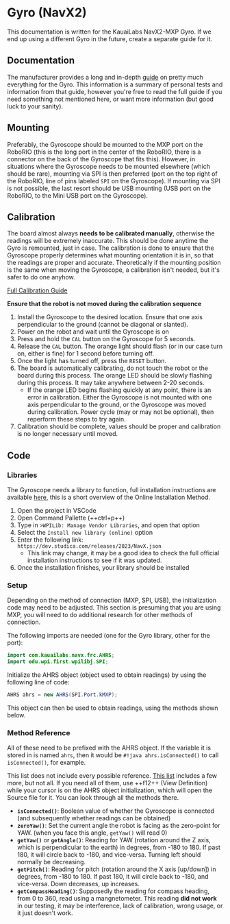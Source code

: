 # Gyro (NavX2)
This documentation is written for the KauaiLabs NavX2-MXP Gyro. If we end up using a different Gyro in the future, create a separate guide for it.

## Documentation
The manufacturer provides a long and in-depth [guide](https://pdocs.kauailabs.com/navx-mxp/wp-content/uploads/2020/09/navx2-mxp_robotics_navigation_sensor_user_guide-8.pdf) on pretty much everything for the Gyro. This information is a summary of personal tests and information from that guide, however you're free to read the full guide if you need something not mentioned here, or want more information (but good luck to your sanity).

## Mounting
Preferably, the Gyroscope should be mounted to the MXP port on the RoboRIO (this is the long port in the center of the RoboRIO, there is a connector on the back of the Gyroscope that fits this). However, in situations where the Gyroscope needs to be mounted elsewhere (which should be rare), mounting via SPI is then preferred (port on the top right of the RoboRIO, line of pins labeled `SPI` on the Gyroscope). If mounting via SPI is not possible, the last resort should be USB mounting (USB port on the RoboRIO, to the Mini USB port on the Gyroscope).

## Calibration
The board almost always **needs to be calibrated manually**, otherwise the readings will be extremely inaccurate. This should be done anytime the Gyro is remounted, just in case. The calibration is done to ensure that the Gyroscope properly determines what mounting orientation it is in, so that the readings are proper and accurate. Theoretically if the mounting position is the same when moving the Gyroscope, a calibration isn't needed, but it's safer to do one anyhow.

[Full Calibration Guide](https://pdocs.kauailabs.com/navx-mxp/installation/omnimount/)

**Ensure that the robot is not moved during the calibration sequence**

1. Install the Gyroscope to the desired location. Ensure that one axis perpendicular to the ground (cannot be diagonal or slanted).
2. Power on the robot and wait until the Gyroscope is on
3. Press and hold the `CAL` button on the Gyroscope for 5 seconds.
4. Release the `CAL` button. The orange light should flash (or in our case turn on, either is fine) for 1 second before turning off.
5. Once the light has turned off, press the `RESET` button.
6. The board is automatically calibrating, do not touch the robot or the board during this process. The orange LED should be slowly flashing during this process. It may take anywhere between 2-20 seconds.
    - If the orange LED begins flashing quickly at any point, there is an error in calibration. Either the Gyroscope is not mounted with one axis perpendicular to the ground, or the Gyroscope was moved during calibration. Power cycle (may or may not be optional), then reperform these steps to try again.
7. Calibration should be complete, values should be proper and calibration is no longer necessary until moved.

## Code
### Libraries
The Gyroscope needs a library to function, full installation instructions are available [here](https://pdocs.kauailabs.com/navx-mxp/software/roborio-libraries/java), this is a short overview of the Online Installation Method.

1. Open the project in VSCode
2. Open Command Pallette (++ctrl+p++)
3. Type in `>WPILib: Manage Vendor Libraries`, and open that option
4. Select the `Install new library (online)` option
5. Enter the following link: `https://dev.studica.com/releases/2023/NavX.json`
    - This link may change, it may be a good idea to check the full official installation instructions to see if it was updated.
6. Once the installation finishes, your library should be installed

### Setup
Depending on the method of connection (MXP, SPI, USB), the initialization code may need to be adjusted. This section is presuming that you are using MXP, you will need to do additional research for other methods of connection.

The following imports are needed (one for the Gyro library, other for the port):
```java
import com.kauailabs.navx.frc.AHRS;
import edu.wpi.first.wpilibj.SPI;
```

Initialize the AHRS object (object used to obtain readings) by using the following line of code:
```java
AHRS ahrs = new AHRS(SPI.Port.kMXP);
```

This object can then be used to obtain readings, using the methods shown below.

### Method Reference
All of these need to be prefixed with the AHRS object. If the variable it is stored in is named `ahrs`, then it would be `#!java ahrs.isConnected()` to call `isConnected()`, for example.

This list does not include every possible reference. [This list](https://img.theodorehua.dev/ePlgpGHY) includes a few more, but not all. If you need all of them, use ++f12++ (View Definition) while your cursor is on the AHRS object initialization, which will open the Source file for it. You can look through all the methods there.

- **`isConnected()`**: Boolean value of whether the Gyroscope is connected (and subsequently whether readings can be obtained)
- **`zeroYaw()`**: Set the current angle the robot is facing as the zero-point for YAW. (when you face this angle, `getYaw()` will read 0)
- **`getYaw()`** or **`getAngle()`**: Reading for YAW (rotation around the Z axis, which is perpendicular to the earth) in degrees, from -180 to 180. If past 180, it will circle back to -180, and vice-versa. Turning left should normally be decreasing.
- **`getPitch()`**: Reading for pitch (rotation around the X axis \[up/down\]) in degrees, from -180 to 180. If past 180, it will circle back to -180, and vice-versa. Down decreases, up increases.
- **`getCompassHeading()`**: Supposedly the reading for compass heading, from 0 to 360, read using a mangnetometer. This reading **did not work** in our testing, it may be interference, lack of calibration, wrong usage, or it just doesn't work.


